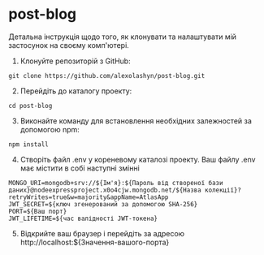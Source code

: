 # post-blog
Детальна інструкція щодо того, як клонувати та налаштувати мій застосунок на своєму комп'ютері.
1. Клонуйте репозиторій з GitHub:
```
git clone https://github.com/alexolashyn/post-blog.git
```
2. Перейдіть до каталогу проекту:
```
cd post-blog
```
3. Виконайте команду для встановлення необхідних залежностей за допомогою npm:
```
npm install
```
4. Створіть файл .env у кореневому каталозі проекту. Ваш файлу .env має містити в собі наступні змінні
```
MONGO_URI=mongodb+srv://${Ім'я}:${Пароль від створеної бази даних}@nodeexpressproject.x0o4cjw.mongodb.net/${Назва колекції}?retryWrites=true&w=majority&appName=AtlasApp
JWT_SECRET=${ключ згенерований за допомогою SHA-256}
PORT=${Ваш порт}
JWT_LIFETIME=${час валідності JWT-токена}
```
5. Відкрийте ваш браузер і перейдіть за адресою http://localhost:${Значення-вашого-порта}
